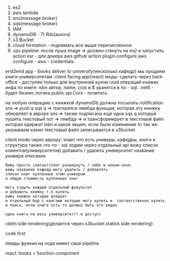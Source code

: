 1) es2
2) aws lambda
3) sns(message broker)
4) sqs(message broker)
5) IAM
6) dynamoDB -
    7) Rds(aurora)
8) s3 Bucket
9) cloud formation - поднимать все выше перечисленное
10) vps
pipeline: 
после пуша image => должен стянуть на es2 и запустить
action
esr - для докера 
aws github action plugin.configure aws  configure - aws - credentials


end2end app - books deliver to university(несколько кафедр) 
мы продаем книги университетам. 
client facing app(react)
моды: сделать через 
back office - доступен только для внутренней кухни
    crud операций книжек
        инфа по книге:
            isbn
            автор, name, cost в $ 
            хранятся в no - sql.
.net6 - будет бизнес логика.public api.Cors - почитать

на любую операцию с книжкой dynamoDb должна посылать notification sns => push в sqs q => трегерится лямбда функция, которая эту книжку обновляет в авроре
sns => также подписана еще одна sqs q который пушить текстовый лог => лямбда => и трансформирует в текстовый файл которая одержит isbn и какой экшен, если были изменения то так же указываем какие
текстовый файл записывается в s3bucket

client mode 
    через аврору: знает что есть универы, кафедры, книги и структура также что no - sql ходим через отдельный api
    вижу список клиентов(университетов)
    добавить / удалить университет
    название универа
    описание 

    Вижу просто список(item) развернуть / либо в новом окне
    вижу название кафедр.могу удалять / добавлять
    список книг купленные этим универом
    и общую стоимость купленных книг

    могу отрыть каждый отдельный факультет
    и добавить книжку т.е купить
    вижу книжки которые владеет 
    и отдельный бар с книгами которые могу купить и  соответственно купить и поиск, если книга есть то должно быть это видно

    одна книга на весь университет(т.е доступ)

clietn side rendering(делается через s3bucket.statick side rendering)


code first

лямды функии на ноде имеет свой pipeline

react: hooks + function component